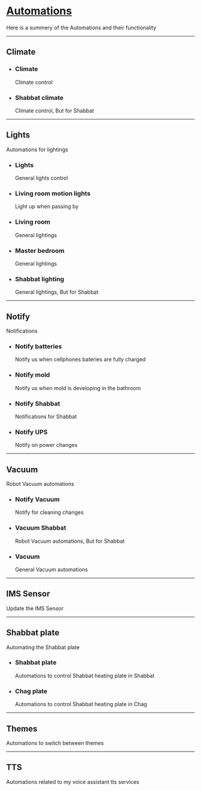 # [Automations](https://www.home-assistant.io/integrations/automation)

Here is a summery of the Automations and their functionality

---

## Climate
- ### Climate
    Climate control
- ### Shabbat climate
    Climate control, But for Shabbat

---

## Lights
Automations for lightings
- ### Lights
    General lights control
- ### Living room motion lights
    Light up when passing by
- ### Living room
    General lightings
- ### Master bedroom
    General lightings
- ### Shabbat lighting
    General lightings, But for Shabbat

---

## Notify
Notifications
- ### Notify batteries
    Notify us when cellphones bateries are fully charged
- ### Notify mold
    Notify us when mold is developing in the bathroom
- ### Notify Shabbat
    Notifications for Shabbat
- ### Notify UPS
    Notify on power changes

---

## Vacuum
Robot Vacuum automations
- ### Notify Vacuum
    Notify for cleaning changes
- ### Vacuum Shabbat
    Robot Vacuum automations, But for Shabbat
- ### Vacuum
    General Vacuum automations

---

## IMS Sensor
Update the IMS Sensor

---

## Shabbat plate
Automating the Shabbat plate
- ### Shabbat plate
    Automations to control Shabbat heating plate in Shabbat
- ### Chag plate
    Automations to control Shabbat heating plate in Chag

---

## Themes
Automations to switch between themes

---

## TTS
Automations related to my voice assistant tts services
